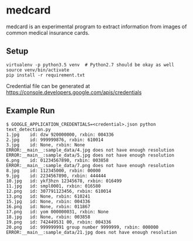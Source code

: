 # medcard


medcard is an experimental program to extract information from images of common medical insurance cards.

## Setup

```
virtualenv -p python3.5 venv  # Python2.7 should be okay as well
source venv/bin/activate
pip install -r requirement.txt
```
Credential file can be generated at https://console.developers.google.com/apis/credentials

## Example Run
```
$ GOOGLE_APPLICATION_CREDENTIALS=<credential>.json python text_detection.py
1.jpg	 id: dzw 920000000, rxbin: 004336
2.jpg	 id: 999999876, rxbin: 610014
3.jpg	 id: None, rxbin: None
ERROR:__main__:sample_data/4.jpg does not have enough resolution
ERROR:__main__:sample_data/5.jpg does not have enough resolution
6.png	 id: 01234567890, rxbin: 003858
ERROR:__main__:sample_data/7.png does not have enough resolution
8.jpg	 id: 112345000, rxbin: 00000
9.jpg	 id: 2234567890, rxbin: 444444
10.jpg	 id: ykf3hzn 12345678, rxbin: 016499
11.jpg	 id: smpl0001, rxbin: 016580
12.png	 id: 307791123456, rxbin: 610014
13.png	 id: None, rxbin: 610241
15.jpg	 id: None, rxbin: 004336
16.png	 id: None, rxbin: 011867
17.png	 id: yom 000000031, rxbin: None
18.jpg	 id: None, rxbin: 003858
19.png	 id: 742449531 00, rxbin: 004336
20.png	 id: 999999991 group number 9999999, rxbin: 000000
ERROR:__main__:sample_data/21.jpg does not have enough resolution
```